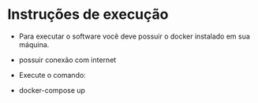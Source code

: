# Instruções de execução

- Para executar o software você deve possuir o docker instalado em sua máquina.
- possuir conexão com internet

- Execute o comando:
- docker-compose up
